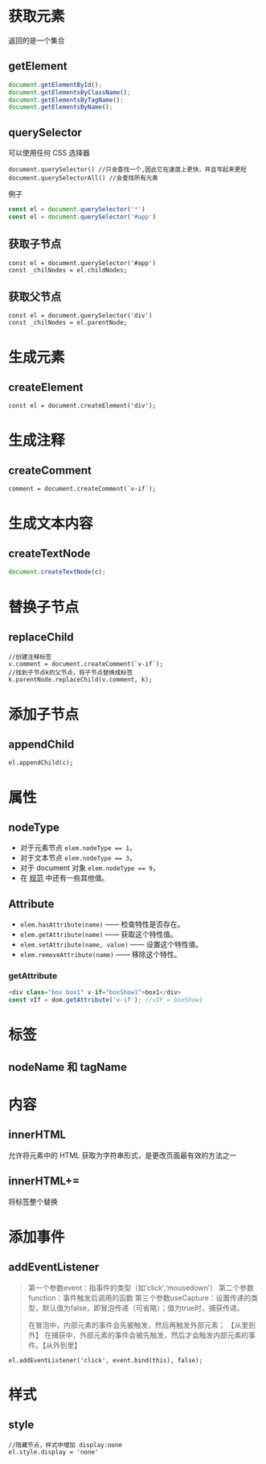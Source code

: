 # 获取元素

返回的是一个集合

## getElement

```js
document.getElementById();
document.getElementsByClassName();
document.getElementsByTagName();
document.getElementsByName();
```

## querySelector

可以使用任何 CSS 选择器

```JS
document.querySelector() //只会查找一个,因此它在速度上更快，并且写起来更短
document.querySelectorAll() //会查找所有元素
```

例子

```js
const el = document.querySelector('*')
const el = document.querySelector('#app')
```



## 获取子节点

```JS
const el = document.querySelector('#app')
const _chilNodes = el.childNodes;
```



## 获取父节点

```JS
const el = document.querySelector('div')
const _chilNodes = el.parentNode;
```



# 生成元素

## createElement

```JS
const el = document.createElement('div');
```



# 生成注释

## createComment

```JS
comment = document.createComment(`v-if`);
```



# 生成文本内容

## createTextNode

```js
document.createTextNode(c);
```



# 替换子节点

## replaceChild

```JS
//创建注释标签
v.comment = document.createComment(`v-if`);
//找到子节点k的父节点，将子节点替换成标签
k.parentNode.replaceChild(v.comment, k);
```



# 添加子节点

## appendChild

```JS
el.appendChild(c);
```





# 属性

## nodeType

- 对于元素节点 `elem.nodeType == 1`，
- 对于文本节点 `elem.nodeType == 3`，
- 对于 document 对象 `elem.nodeType == 9`，
- 在 [规范](https://dom.spec.whatwg.org/#node) 中还有一些其他值。



## Attribute

- `elem.hasAttribute(name)` —— 检查特性是否存在。
- `elem.getAttribute(name)` —— 获取这个特性值。
- `elem.setAttribute(name, value)` —— 设置这个特性值。
- `elem.removeAttribute(name)` —— 移除这个特性。



### getAttribute

```js
<div class="box box1" v-if="boxShow1">box1</div>
const vIf = dom.getAttribute('v-if'); //vIF = boxShow1
```





# 标签

## nodeName 和 tagName



# 内容

## innerHTML

允许将元素中的 HTML 获取为字符串形式，是更改页面最有效的方法之一

## innerHTML+=

将标签整个替换



# 添加事件

## addEventListener

> 第一个参数event：指事件的类型（如’click’,‘mousedown’）
> 第二个参数function：事件触发后调用的函数
> 第三个参数useCapture：设置传递的类型，默认值为false，即冒泡传递（可省略）；值为true时，捕获传递。
>
> 在冒泡中，内部元素的事件会先被触发，然后再触发外部元素； 【从里到外】
> 在捕获中，外部元素的事件会被先触发，然后才会触发内部元素的事件。【从外到里】

```JS
el.addEventListener('click', event.bind(this), false);
```



# 样式

## style

```JS
//隐藏节点，样式中增加 display:none
el.style.display = 'none'
```

